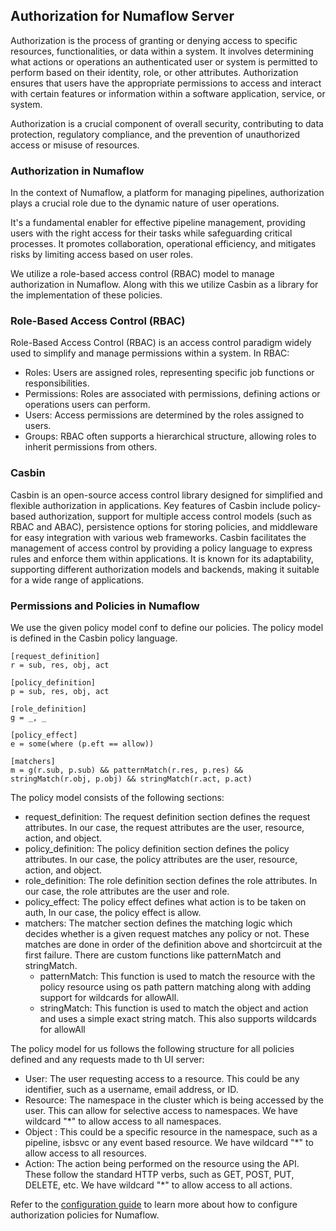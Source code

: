 ## **Authorization for Numaflow Server**

Authorization is the process of granting or denying access to specific resources, functionalities, or data within a system. It involves determining what actions or operations an authenticated user or system is permitted to perform based on their identity, role, or other attributes. Authorization ensures that users have the appropriate permissions to access and interact with certain features or information within a software application, service, or system.

Authorization is a crucial component of overall security, contributing to data protection, regulatory compliance, and the prevention of unauthorized access or misuse of resources.

### Authorization in Numaflow

In the context of Numaflow, a platform for managing pipelines, authorization plays a crucial role due to the dynamic nature of user operations.

It's a fundamental enabler for effective pipeline management, providing users with the right access for their tasks while safeguarding critical processes. It promotes collaboration, operational efficiency, and mitigates risks by limiting access based on user roles.

We utilize a role-based access control (RBAC) model to manage authorization in Numaflow. Along with this we utilize Casbin as a library for the implementation of these policies.

### Role-Based Access Control (RBAC)

Role-Based Access Control (RBAC) is an access control paradigm widely used to simplify and manage permissions within a system. In RBAC:

- Roles: Users are assigned roles, representing specific job functions or responsibilities.
- Permissions: Roles are associated with permissions, defining actions or operations users can perform.
- Users: Access permissions are determined by the roles assigned to users.
- Groups: RBAC often supports a hierarchical structure, allowing roles to inherit permissions from others.

### Casbin

Casbin is an open-source access control library designed for simplified and flexible authorization in applications. Key features of Casbin include policy-based authorization, support for multiple access control models (such as RBAC and ABAC), persistence options for storing policies, and middleware for easy integration with various web frameworks. Casbin facilitates the management of access control by providing a policy language to express rules and enforce them within applications. It is known for its adaptability, supporting different authorization models and backends, making it suitable for a wide range of applications.

### Permissions and Policies in Numaflow

We use the given policy model conf to define our policies. The policy model is defined in the Casbin policy language.

```
[request_definition]
r = sub, res, obj, act

[policy_definition]
p = sub, res, obj, act

[role_definition]
g = _, _

[policy_effect]
e = some(where (p.eft == allow))

[matchers]
m = g(r.sub, p.sub) && patternMatch(r.res, p.res) && stringMatch(r.obj, p.obj) && stringMatch(r.act, p.act)
```

The policy model consists of the following sections:

- request_definition: The request definition section defines the request attributes. In our case, the request attributes are the user, resource, action, and object.
- policy_definition: The policy definition section defines the policy attributes. In our case, the policy attributes are the user, resource, action, and object.
- role_definition: The role definition section defines the role attributes. In our case, the role attributes are the user and role.
- policy_effect: The policy effect defines what action is to be taken on auth, In our case, the policy effect is allow.
- matchers: The matcher section defines the matching logic which decides whether is a given request matches any policy or not. These matches are done in order of the definition above and shortcircuit at the first failure. There are custom functions like patternMatch and stringMatch.
  - patternMatch: This function is used to match the resource with the policy resource using os path pattern matching along with adding support for wildcards for allowAll.
  - stringMatch: This function is used to match the object and action and uses a simple exact string match. This also supports wildcards for allowAll

The policy model for us follows the following structure for all policies defined and any requests made to th UI server:

- User: The user requesting access to a resource. This could be any identifier, such as a username, email address, or ID.
- Resource: The namespace in the cluster which is being accessed by the user. This can allow for selective access to namespaces. We have wildcard "\*" to allow access to all namespaces.
- Object : This could be a specific resource in the namespace, such as a pipeline, isbsvc or any event based resource. We have wildcard "\*" to allow access to all resources.
- Action: The action being performed on the resource using the API. These follow the standard HTTP verbs, such as GET, POST, PUT, DELETE, etc. We have wildcard "\*" to allow access to all actions.

Refer to the [configuration guide](https://github.com/numaproj/numaflow/tree/main/docs/operations/authz/rbac.md) to learn more about how to configure authorization policies for Numaflow. 